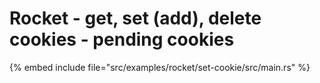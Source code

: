 # Rocket - get, set (add), delete cookies - pending cookies

{% embed include file="src/examples/rocket/set-cookie/src/main.rs" %}


